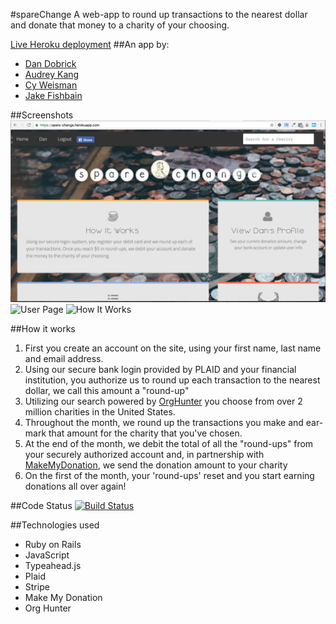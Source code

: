 #spareChange
A web-app to round up transactions to the nearest dollar and donate that money to a charity of your choosing.

[Live Heroku deployment](https://spare-change.herokuapp.com/)
##An app by:
- [Dan Dobrick](https://github.com/DanDobrick)
- [Audrey Kang](https://github.com/hkang10)
- [Cy Weisman](https://github.com/cypweisman)
- [Jake Fishbain](https://github.com/jakefishbain)

##Screenshots
![Home Page](/screenshots/home.png?raw=true "Home Page")
![User Page](/screenshots/user.png?raw=true "User Page")
![How It Works](/screenshots/howe.png?raw=true "How It Works")

##How it works
1. First you create an account on the site, using your first name, last name and email address.
2. Using our secure bank login provided by PLAID and your financial institution, you authorize us to round up each transaction to the nearest dollar, we call this amount a "round-up"
3. Utilizing our search powered by <a href="http://orghunter.com/">OrgHunter</a> you choose from over 2 million charities in the United States.
4. Throughout the month, we round up the transactions you make and ear-mark that amount for the charity that you've chosen.
5. At the end of the month, we debit the total of all the "round-ups" from your securely authorized account and, in partnership with <a href="http://makemydonation.org/">MakeMyDonation</a>, we send the donation amount to your charity
6. On the first of the month, your 'round-ups' reset and you start earning donations all over again!

##Code Status
[![Build Status](https://travis-ci.org/DanDobrick/spare-change.svg?branch=master)](https://travis-ci.org/DanDobrick/spare-change)

##Technologies used
- Ruby on Rails
- JavaScript
- Typeahead.js
- Plaid
- Stripe
- Make My Donation
- Org Hunter